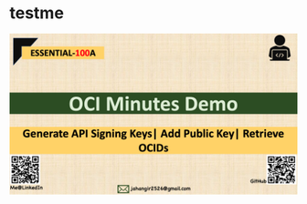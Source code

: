 # testme
[![Alt Text1](thumbnail.ignore.png)](https://www.youtube.com/watch?v=u4ua58qgJCc "Title1")
